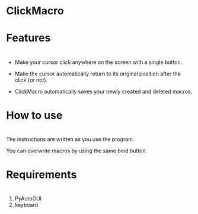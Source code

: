 ClickMacro
===================

# Features <h1>
- Make your cursor click anywhere on the screen with a single button.

- Make the cursor automatically return to its original position after the click (or not).

- ClickMacro automatically saves your newly created and deleted macros.

# How to use <h1>
The instructions are written as you use the program.

You can overwrite macros by using the same bind button.

# Requirements <h1>
1. PyAutoGUI
2. keyboard


